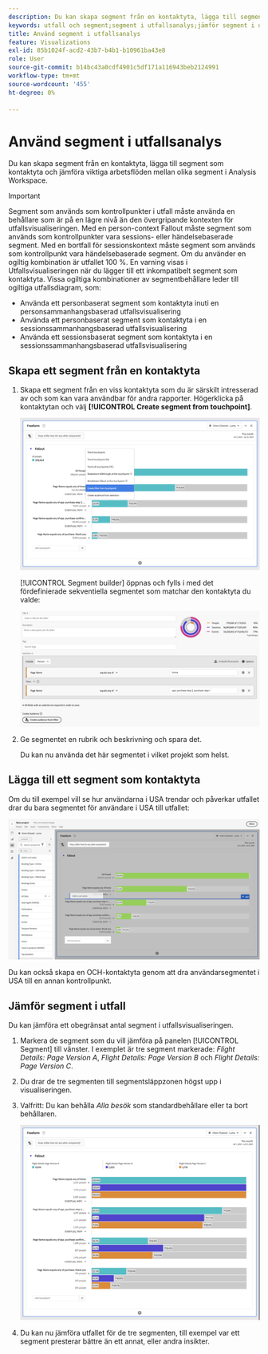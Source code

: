 ```yaml
---
description: Du kan skapa segment från en kontaktyta, lägga till segment som kontaktyta och jämföra viktiga arbetsflöden mellan olika segment i Analysis Workspace.
keywords: utfall och segment;segment i utfallsanalys;jämför segment i utfall
title: Använd segment i utfallsanalys
feature: Visualizations
exl-id: 85b1024f-acd2-43b7-b4b1-b10961ba43e8
role: User
source-git-commit: b14bc43a0cdf4901c5df171a116943beb2124991
workflow-type: tm+mt
source-wordcount: '455'
ht-degree: 0%

---
```


# Använd segment i utfallsanalys

Du kan skapa segment från en kontaktyta, lägga till segment som kontaktyta och jämföra viktiga arbetsflöden mellan olika segment i Analysis Workspace.

>[!IMPORTANT]
>
>Segment som används som kontrollpunkter i utfall måste använda en behållare som är på en lägre nivå än den övergripande kontexten för utfallsvisualiseringen. Med en person-context Fallout måste segment som används som kontrollpunkter vara sessions- eller händelsebaserade segment. Med en bortfall för sessionskontext måste segment som används som kontrollpunkt vara händelsebaserade segment. Om du använder en ogiltig kombination är utfallet 100 %. En varning visas i Utfallsvisualiseringen när du lägger till ett inkompatibelt segment som kontaktyta. Vissa ogiltiga kombinationer av segmentbehållare leder till ogiltiga utfallsdiagram, som:
>
>* Använda ett personbaserat segment som kontaktyta inuti en personsammanhangsbaserad utfallsvisualisering
>* Använda ett personbaserat segment som kontaktyta i en sessionssammanhangsbaserad utfallsvisualisering
>* Använda ett sessionsbaserat segment som kontaktyta i en sessionssammanhangsbaserad utfallsvisualisering

## Skapa ett segment från en kontaktyta

1. Skapa ett segment från en viss kontaktyta som du är särskilt intresserad av och som kan vara användbar för andra rapporter. Högerklicka på kontaktytan och välj **[!UICONTROL Create segment from touchpoint]**.

   ![Touchpoint-listrutan med Skapa segment från kontaktyta markerad.](assets/fallout-createfilter.png)

   [!UICONTROL Segment builder] öppnas och fylls i med det fördefinierade sekventiella segmentet som matchar den kontaktyta du valde:

   ![Segmentbyggaren visar det i förväg ifyllda och fördefinierade sekventiella segmentet.](assets/fallout-definefilter.png)

1. Ge segmentet en rubrik och beskrivning och spara det.

   Du kan nu använda det här segmentet i vilket projekt som helst.

## Lägga till ett segment som kontaktyta

Om du till exempel vill se hur användarna i USA trendar och påverkar utfallet drar du bara segmentet för användare i USA till utfallet:

![Det amerikanska användarsegmentet har markerats och markerats för att dras till utfallet.](assets/fallout-addfilter.png)

Du kan också skapa en OCH-kontaktyta genom att dra användarsegmentet i USA till en annan kontrollpunkt.

## Jämför segment i utfall

Du kan jämföra ett obegränsat antal segment i utfallsvisualiseringen.

1. Markera de segment som du vill jämföra på panelen [!UICONTROL Segment] till vänster. I exemplet är tre segment markerade: *Flight Details: Page Version A*, *Flight Details: Page Version B* och *Flight Details: Page Version C*.
1. Du drar de tre segmenten till segmentsläppzonen högst upp i visualiseringen.


1. Valfritt: Du kan behålla *Alla besök* som standardbehållare eller ta bort behållaren.

   ![Utfall som visar alla besök tillsammans med de två segmenten som drogs i föregående steg.](assets/fallout-multiplefilters.png)

1. Du kan nu jämföra utfallet för de tre segmenten, till exempel var ett segment presterar bättre än ett annat, eller andra insikter.
